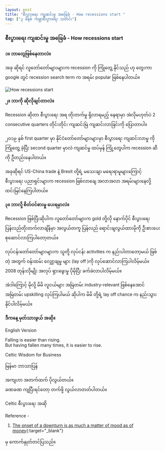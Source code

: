 ```yaml
---
layout: post
title: "စီးပွားရေး ကျဆင်းမှု အခြေခံ - How recessions start "
tag: ["၃ မိနစ် ကမ္ဘာစီးပွားရေး သတင်း"]
---
```


### စီးပွားရေး ကျဆင်းမှု အခြေခံ - How recessions start

**၁။ ဘာတွေဖြစ်နေတာလဲ။**

အခု ဆိုရင် လူတော်တော်များများက recession  ကို ကြုံတွေ့ နိုင်သည် ဟု တွေးကာ google တွင် recession search term က အရမ်း popular ဖြစ်နေပါတယ်။

<!-- more -->
<img src="http://drive.google.com/uc?export=view&id=1TzLNTuYEIZMtIpDPuhdY_bmcXJkLEPIT" alt="How recessions start">

**၂။ ဘာကို ဆိုလိုချင်တာလဲ။**

Recession ဆိုတာ စီးပွားရေး အရ တိုးတက်မှု ရှိလာရမည့် နေရာမှာ အဲလိုမဟုတ်ပဲ 2   consecutive quarters တိုင်းတိုင်း ကျဆင်းမြဲ ကျဆင်းလာခြင်းကို ပြောတာပါ။

၂၀၁၉ နှစ် first quarter မှာ နိုင်ငံတော်တော်များများမှာ စီးပွားရေး ကျဆင်းလာမှု ကို ကြုံတွေ့ ခဲ့ပြီး second quarter မှာလဲ ကျဆင်မှု ထပ်မှန် ကြုံ့တွေပါက recession ဆီကို ဦတည်းနေပါတယ်။

အခုဆိုရင်  US-China trade နဲ့ Brexit  တို့ရဲ့ မသေးချာ မရေးရာမူများကြောင့် စီးပွားရေး ပညာရှင်းများက recession ဖြစ်လာချေ အလာအလာ အရမ်းများနေလို့ ထင်းမြင်နေကြပါတယ်။

**၃။ ဘာလို့ စိတ်ဝင်စားမှု ပေးရမှာလဲ။**


Recession ဖြစ်ပြီးဆိုပါက လူတော်တော်များက gold တို့လို နောက်ပိုင် စီးပွားရေး ပြန်လည်တိုးတက်လာချိန်မှာ အလွယ်တကူ ပြန်လည် ရောင်းချလွယ်ထားမိုကို ဦးစားပေး စုဆောင်လာကြပါတော့တယ်။

လုပ်ငန်းတော်တော်များများက သူတို့ လုပ်ငန်း activities က နည်းပါတာတော့မယ် ဖြစ်တဲ့ အတွက် ဝန်းထမ်း လျှော့ချမှု များ (lay off )ကို လုပ်ဆောင်လာကြပါလိမ့်မယ်။ 2008 တုန်းလိုမျိုး အလုပ် ရှားဖွေးမှု ပိုမိုပြီး ခက်ခဲလာပါလိမ့်မယ်။

 အဲဒါကြောင့် မိုလို့ မိမိ လူငယ်များ အမြဲတမ်း industry-relevant ဖြစ်နေအောင် အမြဲတမ်း upskilling လုပ်ကြပါမယ် ဆိုပါက မိမိ တို့ရဲ့ lay off chance က နည်းသွားနိုင်ပါလိမ့်မယ်။



**ဒီကနေ့ မှတ်သားဖွယ် အဆို။**

English Version

Falling is easier than rising.<br />
But having fallen many times, it is easier to rise.<br />

Celtic Wisdom for Business

မြန်မာ ဘာသာပြန်

အကျဟာ အတက်ထက် ပိုလွယ်တယ်။<br />
ခဏခဏ ကျပြီးရင်တော့ တက်ဖို့ လွယ်လာတတ်ပါတယ်။<br />

Celtic စီးပွားရေး အဆို

Reference -
1. [The onset of a downturn is as much a matter of mood as of money](https://www.economist.com/finance-and-economics/2019/08/20/the-onset-of-a-downturn-is-as-much-a-matter-of-mood-as-of-money){:target="_blank"}

မှ ကောက်နှုတ်တင်ပြသည်။
